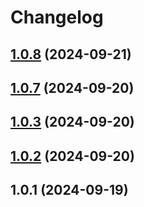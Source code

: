 # Changelog

## [1.0.8](https://github.com/webstudiou/app.stickersmanager.ru/compare/v1.0.7...v1.0.8) (2024-09-21)

## [1.0.7](https://github.com/webstudiou/release.app.stickersmanager.ru/compare/v1.0.3...v1.0.7) (2024-09-20)

## [1.0.3](https://github.com/webstudiou/release.app.stickersmanager.ru/compare/v1.0.2...v1.0.3) (2024-09-20)

## [1.0.2](https://github.com/webstudiou/release.app.stickersmanager.ru/compare/v1.0.1...v1.0.2) (2024-09-20)

## 1.0.1 (2024-09-19)
